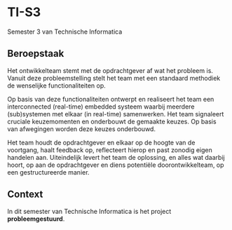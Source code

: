 # TI-S3
Semester 3 van Technische Informatica

## Beroepstaak
Het ontwikkelteam stemt met de opdrachtgever af wat het probleem is.
Vanuit deze probleemstelling stelt het team met een standaard methodiek de wenselijke functionaliteiten op.

Op basis van deze functionaliteiten ontwerpt en realiseert het team een interconnected (real-time) embedded systeem waarbij meerdere (sub)systemen met elkaar (in real-time) samenwerken. Het team signaleert cruciale keuzemomenten en onderbouwt de gemaakte keuzes. Op basis van afwegingen worden deze keuzes onderbouwd.

Het team houdt de opdrachtgever en elkaar op de hoogte van de voortgang, haalt feedback op, reflecteert hierop en past zonodig eigen handelen aan. 
Uiteindelijk levert het team de oplossing, en alles wat daarbij hoort, op aan de opdrachtgever en diens potentiële doorontwikkelteam, op een gestructureerde manier.

## Context
In dit semester van Technische Informatica is het project **probleemgestuurd**.

